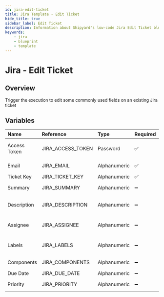 ```yaml
---
id: jira-edit-ticket
title: Jira Template - Edit Ticket
hide_title: true
sidebar_label: Edit Ticket
description: Information about Shipyard's low-code Jira Edit Ticket blueprint. Trigger the execution to edit some commonly used fields on an existing Jira ticket 
keywords:
    - jira
    - blueprint
    - template
---
```


# Jira - Edit Ticket

## Overview
Trigger the execution to edit some commonly used fields on an existing Jira ticket

## Variables

| Name | Reference | Type | Required | Default | Options | Description |
|:-----|:----------|:-----|:---------|:--------|:--------|:------------|
| Access Token | JIRA_ACCESS_TOKEN  | Password |:white_check_mark: | `-` | - | https://support.atlassian.com/atlassian-account/docs/manage-api-tokens-for-your-atlassian-account/ |
| Email | JIRA_EMAIL  | Alphanumeric |:white_check_mark: | `-` | - | Email address associated with the api token |
| Ticket Key | JIRA_TICKET_KEY  | Alphanumeric |:white_check_mark: | `-` | - | None |
| Summary | JIRA_SUMMARY  | Alphanumeric |:heavy_minus_sign: | `-` | - |  A short summary or title describing the issue or task of the ticket. |
| Description | JIRA_DESCRIPTION  | Alphanumeric |:heavy_minus_sign: | `-` | - | A detailed description of the ticket, providing additional context or information. |
| Assignee | JIRA_ASSIGNEE  | Alphanumeric |:heavy_minus_sign: | `-` | - | Email address of the assignee. If you like to use the project's default assignee pass in -1 |
| Labels | JIRA_LABELS  | Alphanumeric |:heavy_minus_sign: | `-` | - | Labels to tag and categorize the ticket. Multiple labels can be assigned by separating them with commas. |
| Components | JIRA_COMPONENTS  | Alphanumeric |:heavy_minus_sign: | `-` | - |  Components of the Jira project to associate with the ticket. |
| Due Date | JIRA_DUE_DATE  | Alphanumeric |:heavy_minus_sign: | `-` | - | None |
| Priority | JIRA_PRIORITY  | Alphanumeric |:heavy_minus_sign: | `-` | - | The priority level of the ticket, indicating its importance or urgency. |


